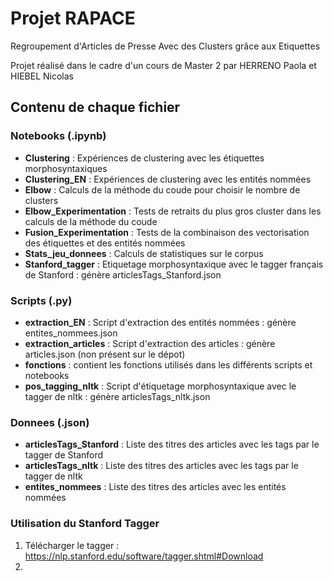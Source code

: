 # Projet RAPACE
Regroupement d'Articles de Presse Avec des Clusters grâce aux Etiquettes

Projet réalisé dans le cadre d'un cours de Master 2 par HERRENO Paola et HIEBEL Nicolas

## Contenu de chaque fichier

### Notebooks (.ipynb)

- **Clustering** : Expériences de clustering avec les étiquettes morphosyntaxiques
- **Clustering_EN** : Expériences de clustering avec les entités nommées
- **Elbow** : Calculs de la méthode du coude pour choisir le nombre de clusters 
- **Elbow_Experimentation** : Tests de retraits du plus gros cluster dans les calculs de la méthode du coude
- **Fusion_Experimentation** : Tests de la combinaison des vectorisation des étiquettes et des entités nommées
- **Stats_jeu_donnees** : Calculs de statistiques sur le corpus
- **Stanford_tagger** : Etiquetage morphosyntaxique avec le tagger français de Stanford : génère articlesTags_Stanford.json

### Scripts (.py)

- **extraction_EN** : Script d'extraction des entités nommées : génère entites_nommees.json
- **extraction_articles** : Script d'extraction des articles : génère articles.json (non présent sur le dépot)
- **fonctions** : contient les fonctions utilisés dans les différents scripts et notebooks
- **pos_tagging_nltk** : Script d'étiquetage morphosyntaxique avec le tagger de nltk : génère articlesTags_nltk.json

### Donnees (.json)

- **articlesTags_Stanford** : Liste des titres des articles avec les tags par le tagger de Stanford
- **articlesTags_nltk** : Liste des titres des articles avec les tags par le tagger de nltk
- **entites_nommees** : Liste des titres des articles avec les entités nommées

### Utilisation du Stanford Tagger

1. Télécharger le tagger : https://nlp.stanford.edu/software/tagger.shtml#Download
2. 
